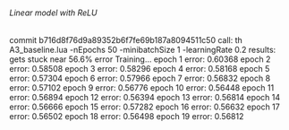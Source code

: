 ###### Linear model with ReLU
commit b716d8f76d9a89352b6f7fe69b187a8094511c50
call: th A3_baseline.lua -nEpochs 50 -minibatchSize 1 -learningRate 0.2
results: gets stuck near 56.6% error
Training...	
epoch 	1	 error: 	0.60368	
epoch 	2	 error: 	0.58508	
epoch 	3	 error: 	0.58296	
epoch 	4	 error: 	0.58168	
epoch 	5	 error: 	0.57304	
epoch 	6	 error: 	0.57966	
epoch 	7	 error: 	0.56832	
epoch 	8	 error: 	0.57102	
epoch 	9	 error: 	0.56776	
epoch 	10	 error: 	0.56448	
epoch 	11	 error: 	0.56894	
epoch 	12	 error: 	0.56394	
epoch 	13	 error: 	0.56814	
epoch 	14	 error: 	0.56666	
epoch 	15	 error: 	0.57282	
epoch 	16	 error: 	0.56632	
epoch 	17	 error: 	0.56502	
epoch 	18	 error: 	0.56498	
epoch 	19	 error: 	0.56812

